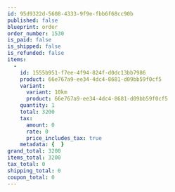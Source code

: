 ```yaml
---
id: 95d9322d-5608-4333-9f9e-fbb6f68cc90b
published: false
blueprint: order
order_number: 1530
is_paid: false
is_shipped: false
is_refunded: false
items:
  -
    id: 1555b951-f7ee-4f94-824f-d0dc13bb7986
    product: 66e767a9-ee34-4dc4-8681-d09bb59f0cf5
    variant:
      variant: 10km
      product: 66e767a9-ee34-4dc4-8681-d09bb59f0cf5
    quantity: 1
    total: 3200
    tax:
      amount: 0
      rate: 0
      price_includes_tax: true
    metadata: {  }
grand_total: 3200
items_total: 3200
tax_total: 0
shipping_total: 0
coupon_total: 0
---
```

